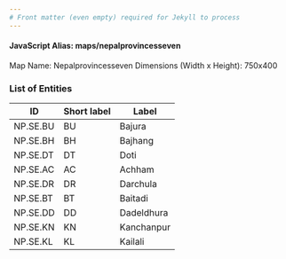 ```yaml
---
# Front matter (even empty) required for Jekyll to process
---
```


#### JavaScript Alias: maps/nepalprovincesseven

Map Name: Nepalprovincesseven
Dimensions (Width x Height): 750x400






### List of Entities

ID | Short label | Label
---|---|---|
NP.SE.BU|BU|Bajura
NP.SE.BH|BH|Bajhang
NP.SE.DT|DT|Doti
NP.SE.AC|AC|Achham
NP.SE.DR|DR|Darchula
NP.SE.BT|BT|Baitadi
NP.SE.DD|DD|Dadeldhura
NP.SE.KN|KN|Kanchanpur
NP.SE.KL|KL|Kailali